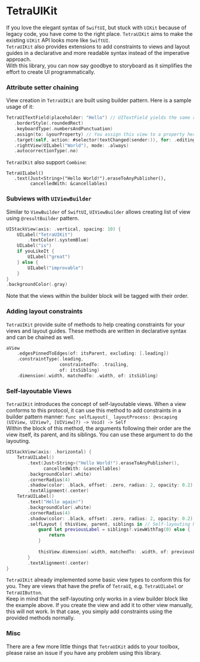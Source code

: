 # TetraUIKit

If you love the elegant syntax of `SwiftUI`, but stuck with `UIKit` because of legacy code, you have come to the right place. `TetraUIKit` aims to make the existing `UIKit` API looks more like `SwiftUI`.<br/>
`TetraUIKit` also provides extensions to add constraints to views and layout guides in a declarative and more readable syntax instead of the imperative approach. <br/>
With this library, you can now say goodbye to storyboard as it simplifies the effort to create UI programmatically.
 
 ### Attribute setter chaining
 View creation in `TetraUIKit` are built using builder pattern. Here is a sample usage of it:
 ``` Swift
 TetraUITextField(placeholder: "Hello") // UITextField yields the same result here
    .borderStyle(.roundedRect)
    .keyboardType(.numbersAndPunctuation)
    .assign(to: &yourProperty) // You assign this view to a property here
    .target(self, action: #selector(textChanged(sender:)), for: .editingChanged)
    .rightView(UILabel("World"), mode: .always)
    .autocorrectionType(.no)
 ```
 
 `TetraUIKit` also support `Combine`:
 ``` Swfit
 TetraUILabel()
    .text(Just<String>("Hello World!").eraseToAnyPublisher(), 
          cancelledWith: &cancellables)
 ```
 
### Subviews with `UIViewBuilder`
Similar to `ViewBuilder` of `SwiftUI`, `UIViewBuilder` allows creating list of view using `@resultBuilder` pattern. 
``` Swift
UIStackView(axis: .vertical, spacing: 10) {
    UILabel("TetraUIKit")
        .textColor(.systemBlue)
    UILabel("is")
    if youLikeIt {
        UILabel("great")
    } else {
        UILabel("improvable")
    }
}
.backgroundColor(.gray)
```

Note that the views within the builder block will be tagged with their order.

### Adding layout constraints
`TetraUIKit` provide suite of methods to help creating constraints for your views and layout guides. These methods are written in declarative syntax and can be chained as well.

``` Swift
aView
    .edgesPinnedToEdges(of: itsParent, excluding: [.leading])
    .constraintType(.leading,
                    constraintedTo: .trailing,
                    of: itsSibling)
    .dimension(.width, matchedTo: .width, of: itsSibling)
```
 
### Self-layoutable Views
`TetraUIKit` introduces the concept of self-layoutable views. When a view conforms to this protocol, it can use this method to add constraints in a builder pattern manner: `func selfLayout(_ layoutProcess: @escaping (UIView, UIView?, [UIView]?) -> Void) -> Self` <br/>
Within the block of this method, the arguments following their order are the view itself, its parent, and its siblings. You can use these argument to do the layouting. <br/>
``` Swift
UIStackView(axis: .horizontal) {
    TetraUILabel()
        .text(Just<String>("Hello World!").eraseToAnyPublisher(), 
              cancelledWith: &cancellables)
        .backgroundColor(.white)
        .cornerRadius(4)
        .shadow(color: .black, offset: .zero, radius: 2, opacity: 0.2)
        .textAlignment(.center)
    TetraUILabel()
        .text("Hello again!")
        .backgroundColor(.white)
        .cornerRadius(4)
        .shadow(color: .black, offset: .zero, radius: 2, opacity: 0.2)
        .selfLayout { thisView, parent, siblings in // Self-layouting happens here
            guard let previousLabel = siblings?.viewWithTag(0) else {
                return
            }
            
            thisView.dimension(.width, matchedTo: .width, of: previousLabel)
        }
        .textAlignment(.center)
}
```
`TetraUIKit` already implemented some basic view types to conform this for you. They are views that have the prefix of `TetraUI`, e.g. `TetraUILabel` or `TetraUIButton`.<br/>
Keep in mind that the self-layouting only works in a view builder block like the example above. If you create the view and add it to other view manually, this will not work. In that case, you simply add constraints using the provided methods normally.

### Misc
There are a few more little things that `TetraUIKit` adds to your toolbox, please raise an issue if you have any problem using this library.
